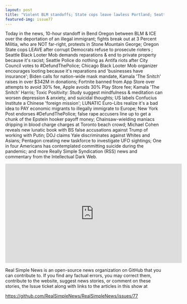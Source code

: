 ```yaml
---
layout: post
title: "Violent BLM standoffs; State cops leave lawless Portland; Seattle BLM demand end to private property"
featured-img: issue77
---
```


Today in the news, 10-hour standoff in Bend Oregon between BLM & ICE over the deportation of an illegal immigrant; fights break out at 3 Percent Militia, who are NOT far-right, protests in Stone Mountain George; Oregon State cops LEAVE after corrupt Democrats refuse to prosecute rioters ; Seattle Black Looter Mob demands reparations & end to private property because it's racist; Seattle Police do nothing as Antifa riots after City Council votes to #DefundThePolice; Chicago Black Looter Mob organizer encourages looting because it's reparations and 'businesses have insurance'; Biden calls for nation-wide mask mandate, Kamala 'The Snitch' raises in over $342M in donations; Fortnite banned from App Store over attempts to avoid 30% fee, Apple avoids 30% Play Store fee; Kamala 'The Snitch' Harris; Toxic Positivity: Study suggest mindfulness & meditation can worsen depression & anxiety, and suicidal thoughts; US labels Confucius Institute a Chinese 'foreign mission'; LUNATIC Euro-Libs realize it's a bad idea to PAY economic migrants to illegally immigrate to Europe; New York Post  endorses #DefundThePolice; false rape accusers line up to get a chunk of the Epstein hooker payoff money; Chainsaw-wielding maniacs dripping in blood charge  charges at Toronto beach crowd; Michael Cohen reveals new lunatic book with BS false accusations against Trump of working with Putin; DOJ claims Yale discriminates against Whites and Asians; Pentagon creating new taskforce to investigate UFO sightings; One in four Americans has contemplated committing suicide during the pandemic; and more Really Simple Syndication (RSS) news and commentary from the Intellectual Dark Web.

<iframe width="560" height="315" src="https://www.youtube.com/embed/5K9Fsjbtgj8
" frameborder="0" allow="accelerometer; autoplay; encrypted-media; gyroscope; picture-in-picture" allowfullscreen></iframe>

Real Simple News is an open-source news organization on GitHub that you can contribute to. If you find any factual errors, you may correct them, contribute to the website, suggest news stories, or comment on these stories, the Issue ticket along with links to the articles in this show at 

<https://github.com/RealSimpleNews/RealSimpleNews/issues/77>
